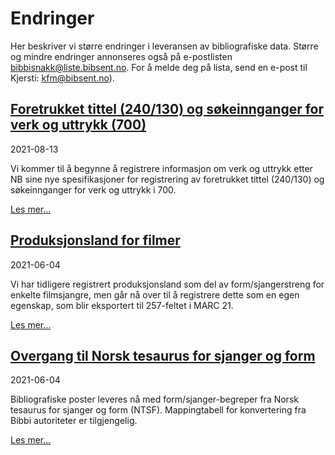 # Endringer

Her beskriver vi større endringer i leveransen av bibliografiske data.
Større og mindre endringer annonseres også på e-postlisten bibbisnakk@liste.bibsent.no.
For å melde deg på lista, send en e-post til Kjersti: <kfm@bibsent.no>).


## [Foretrukket tittel (240/130) og søkeinnganger for verk og uttrykk (700)](./bd3-verk-og-uttrykk)

2021-08-13

Vi kommer til å begynne å registrere informasjon om verk og uttrykk etter NB sine nye spesifikasjoner
for registrering av foretrukket tittel (240/130) og søkeinnganger for verk og uttrykk i 700.

[Les mer…](./bd3-verk-og-uttrykk)

## [Produksjonsland for filmer](./bd2-produksjonsland)

2021-06-04

Vi har tidligere registrert produksjonsland som del av form/sjangerstreng for enkelte filmsjangre,
men går nå over til å registrere dette som en egen egenskap, som blir eksportert til 257-feltet i MARC 21.

[Les mer…](./bd2-produksjonsland)

## [Overgang til Norsk tesaurus for sjanger og form](./bd1-ntsf)

2021-06-04

Bibliografiske poster leveres nå med form/sjanger-begreper fra Norsk tesaurus for sjanger og form (NTSF).
Mappingtabell for konvertering fra Bibbi autoriteter er tilgjengelig.

[Les mer…](./bd1-ntsf)
